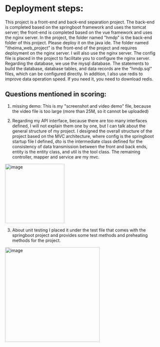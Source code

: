 # Deployment steps:
  This project is a front-end and back-end separation project. The back-end is completed based on the springboot framework and uses the tomcat server; the front-end is completed based on the vue framework and uses the nginx server. In the project, the folder named "hmdp" is the back-end folder of this project. Please deploy it on the java ide. The folder named "itheima_web_project" is the front-end of the project and requires deployment on the nginx server. I will also use the nginx server. The config file is placed in the project to facilitate you to configure the nginx server. Regarding the database, we use the mysql database. The statements to build the database, database tables, and data records are the "hmdp.sql" files, which can be configured directly. In addition, I also use redis to improve data operation speed. If you need it, you need to download redis.

## Questions mentioned in scoring:
1. missing demo: This is my "screenshot and video demo" file, because the video file is too large (more than 25M, so it cannot be uploaded)

2. Regarding my API interface, because there are too many interfaces defined, I will not explain them one by one, but I can talk about the general structure of my project. I designed the overall structure of the project based on the MVC architecture, where config is the springboot startup file I defined, dto is the intermediate class defined for the consistency of data transmission between the front and back ends, entity is the entity class, and util is the tool class. The remaining controller, mapper and service are my mvc.
<img width="195" alt="image" src="https://github.com/BackendHan/530_Final_Project/assets/144406286/164bacaa-5f84-4332-b927-1cba9f9b446e">

3. About unit testing
I placed it under the test file that comes with the springboot project and provides some test methods and preheating methods for the project.
<img width="311" alt="image" src="https://github.com/BackendHan/530_Final_Project/assets/144406286/bcf2f286-dc19-4985-8cb6-eeec104aec6a">


